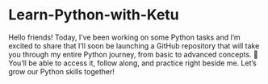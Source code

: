 # Learn-Python-with-Ketu
 Hello friends! Today, I’ve been working on some Python tasks and I’m excited to share that I’ll soon be launching a GitHub repository that will take you through my entire Python journey, from basic to advanced concepts. 🚀  You’ll be able to access it, follow along, and practice right beside me. Let’s grow our Python skills together!

